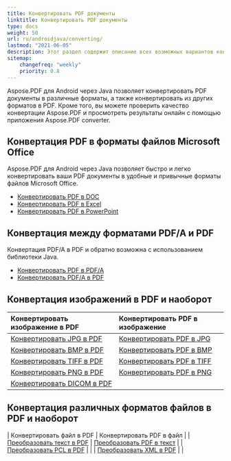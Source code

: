 ```yaml
---
title: Конвертировать PDF документы
linktitle: Конвертировать PDF документы
type: docs
weight: 50
url: ru/androidjava/converting/
lastmod: "2021-06-05"
description: Этот раздел содержит описание всех возможных вариантов конвертации PDF документов на Android с использованием библиотеки Aspose.PDF.
sitemap:
    changefreq: "weekly"
    priority: 0.8
---
```


Aspose.PDF для Android через Java позволяет конвертировать PDF документы в различные форматы, а также конвертировать из других форматов в PDF. Кроме того, вы можете проверить качество конвертации Aspose.PDF и просмотреть результаты онлайн с помощью приложения Aspose.PDF converter.

## Конвертация PDF в форматы файлов Microsoft Office

Aspose.PDF для Android через Java позволяет быстро и легко конвертировать ваши PDF документы в удобные и привычные форматы файлов Microsoft Office.

- [Конвертировать PDF в DOC](/pdf/androidjava/convert-pdf-to-doc/)
- [Конвертировать PDF в Excel](/pdf/androidjava/convert-pdf-to-excel/)
- [Конвертировать PDF в PowerPoint](/pdf/androidjava/convert-pdf-to-powerpoint/)


## Конвертация между форматами PDF/A и PDF

Конвертация PDF/A в PDF и обратно возможна с использованием библиотеки Java.

- [Конвертировать PDF в PDF/A](/pdf/androidjava/convert-pdf-file-to-pdfa/)
- [Конвертировать PDF/A в PDF](/pdf/androidjava/convert-pdfa-to-pdf/)

## Конвертация изображений в PDF и наоборот

| Конвертировать изображение в PDF | Конвертировать PDF в изображение |
| :---------------- | :------------------ |
| [Конвертировать JPG в PDF](/pdf/androidjava/convert-jpg-to-pdf/) | [Конвертировать PDF в JPG](/pdf/androidjava/convert-pdf-to-jpg/) |
| [Конвертировать BMP в PDF](/pdf/androidjava/convert-bmp-to-pdf/) | [Конвертировать PDF в BMP](/pdf/androidjava/convert-pdf-to-bmp/) |
| [Конвертировать TIFF в PDF](/pdf/androidjava/convert-tiff-to-pdf/) | [Конвертировать PDF в TIFF](/pdf/androidjava/convert-pdf-to-tiff/) |
| [Конвертировать PNG в PDF](/pdf/androidjava/convert-png-to-pdf/) | [Конвертировать PDF в PNG](/pdf/androidjava/convert-pdf-to-png/) |
| [Конвертировать DICOM в PDF](/pdf/androidjava/convert-dicom-to-pdf/) | |

## Конвертация различных форматов файлов в PDF и наоборот

| Конвертировать файл в PDF | Конвертировать PDF в файл |
| [Преобразовать текст в PDF](/pdf/androidjava/convert-text-to-pdf/) | [Преобразовать PDF в текст](/pdf/androidjava/convert-pdf-to-txt/) |
| [Преобразовать PCL в PDF](/pdf/androidjava/convert-pcl-to-pdf/) | |
| [Преобразовать XML в PDF](/pdf/androidjava/convert-xml-to-pdf/) | |